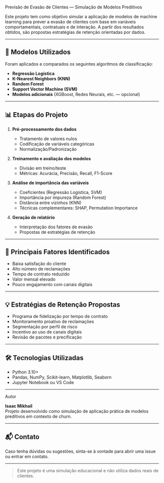 Previsão de Evasão de Clientes — Simulação de Modelos Preditivos

Este projeto tem como objetivo simular a aplicação de modelos de machine learning para prever a evasão de clientes com base em variáveis comportamentais, contratuais e de interação. A partir dos resultados obtidos, são propostas estratégias de retenção orientadas por dados.

---

## 🧠 Modelos Utilizados

Foram aplicados e comparados os seguintes algoritmos de classificação:

- **Regressão Logística**
- **K-Nearest Neighbors (KNN)**
- **Random Forest**
- **Support Vector Machine (SVM)**
- **Modelos adicionais** (XGBoost, Redes Neurais, etc. — opcional)

---

## 📊 Etapas do Projeto

1. **Pré-processamento dos dados**
   - Tratamento de valores nulos
   - Codificação de variáveis categóricas
   - Normalização/Padronização

2. **Treinamento e avaliação dos modelos**
   - Divisão em treino/teste
   - Métricas: Acurácia, Precisão, Recall, F1-Score

3. **Análise de importância das variáveis**
   - Coeficientes (Regressão Logística, SVM)
   - Importância por impureza (Random Forest)
   - Distância entre vizinhos (KNN)
   - Técnicas complementares: SHAP, Permutation Importance

4. **Geração de relatório**
   - Interpretação dos fatores de evasão
   - Propostas de estratégias de retenção

---

## 📌 Principais Fatores Identificados

- Baixa satisfação do cliente
- Alto número de reclamações
- Tempo de contrato reduzido
- Valor mensal elevado
- Pouco engajamento com canais digitais

---

## 💡 Estratégias de Retenção Propostas

- Programa de fidelização por tempo de contrato
- Monitoramento proativo de reclamações
- Segmentação por perfil de risco
- Incentivo ao uso de canais digitais
- Revisão de pacotes e precificação

---

## 🛠️ Tecnologias Utilizadas

- Python 3.10+
- Pandas, NumPy, Scikit-learn, Matplotlib, Seaborn
- Jupyter Notebook ou VS Code

---

 Autor

**Isaac Mikhail**  
Projeto desenvolvido como simulação de aplicação prática de modelos preditivos em contexto de churn.

---

## 📬 Contato

Caso tenha dúvidas ou sugestões, sinta-se à vontade para abrir uma issue ou entrar em contato.

---

> Este projeto é uma simulação educacional e não utiliza dados reais de clientes.
